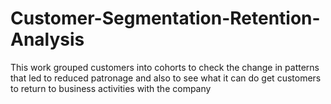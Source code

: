 # Customer-Segmentation-Retention-Analysis
This work grouped customers into cohorts to check the change in patterns that led to reduced patronage and also to see what it can do get customers to return to business activities with the company
